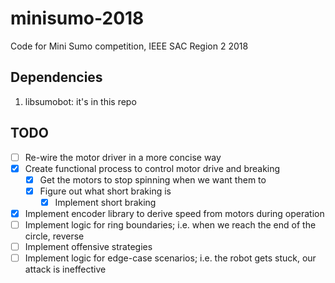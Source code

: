 # minisumo-2018
Code for Mini Sumo competition, IEEE SAC Region 2 2018

## Dependencies
1. libsumobot: it's in this repo
## TODO
- [ ] Re-wire the motor driver in a more concise way
- [x] Create functional process to control motor drive and breaking
  - [x] Get the motors to stop spinning when we want them to
  - [x] Figure out what short braking is
    - [x] Implement short braking
- [x] Implement encoder library to derive speed from motors during operation
- [ ] Implement logic for ring boundaries; i.e. when we reach the end of the 
circle, reverse
- [ ] Implement offensive strategies
- [ ] Implement logic for edge-case scenarios; i.e. the robot gets stuck, our 
attack is ineffective

